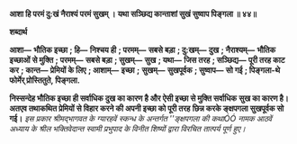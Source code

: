 **आशा हि परमं दु:खं नैराश्यं परमं सुखम् ।** **यथा सञ्छिद्य कान्ताशां सुखं सुष्वाप पिङ्गला ॥ ४४॥** 

**शब्दार्थ** 

**आशा—** **भौतिक इच्छा** **; हि—** **निश्चय ही** **; परमम्—** **सबसे बड़ा** **; दु:खम्—** **दुख** **; नैराश्यम्—** **भौतिक इच्छाओं से मुक्ति** **; परमम्—** **सबसे बड़ा** **; सुखम्—** **सुख** **; यथा—** **जिस तरह** **; सञ्छिद्य—** **पूरी तरह काट कर** **; कान्त—** **प्रेमियों के लिए** **; आशाम्—** **इच्छा** **;** **सुखम्—** **सुखपूर्वक** **; सुष्वाप—** **सो गई** **; पिङ्गला-थे फोर्मेर् प्रोस्तितुते, पिङ्गला.** 

**निस्सन्देह भौतिक इच्छा ही सर्वाधिक दुख का कारण है और ऐसी इच्छा से मुक्ति सर्वाधिक** **सुख का कारण है। अतएव तथाकथित प्रेमियों से विहार करने की अपनी इच्छा को पूरी तरह** **छिन्न करके ङ्क्षपगला सुखपूर्वक सो गई।** *इस प्रकार श्रीमद्भागवत के ग्यारहवें स्कन्ध के अन्तर्गत ''ङ्क्षपगला की कथाÓÓ नामक आठवें* *अध्याय के श्रील भक्तिवेदान्त स्वामी प्रभुपाद के विनीत शिष्यों द्वारा विरचित तात्पर्य पूर्ण हुए।* 